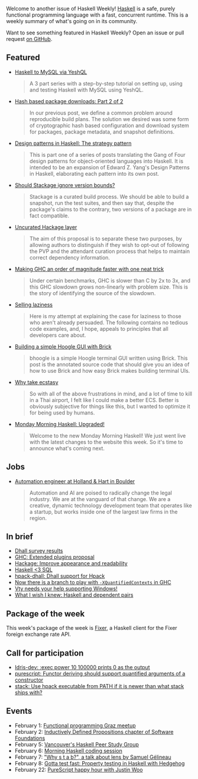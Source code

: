 <!-- 2018-02-01 -->

Welcome to another issue of Haskell Weekly!
[Haskell](https://www.haskell.org) is a safe, purely functional programming language with a fast, concurrent runtime.
This is a weekly summary of what's going on in its community.

Want to see something featured in Haskell Weekly?
Open an issue or pull request [on GitHub](https://github.com/haskellweekly/haskellweekly.github.io).

## Featured

-   [Haskell to MySQL via YeshQL](http://www.adomokos.com/2018/01/haskell-to-mysql-via-yeshql-part-3.html)

    > A 3 part series with a step-by-step tutorial on setting up, using and testing Haskell with MySQL using YeshQL.

-   [Hash based package downloads: Part 2 of 2](https://www.fpcomplete.com/blog/2018/01/hash-based-package-downloads-part-2-of-2)

    > In our previous post, we define a common problem around reproducible build plans. The solution we desired was some form of cryptographic hash based configuration and download system for packages, package metadata, and snapshot definitions.

-   [Design patterns in Haskell: The strategy pattern](http://storm-country.com/blog/gof-strategy)

    > This is part one of a series of posts translating the Gang of Four design patterns for object-oriented languages into Haskell. It is intended to be an expansion of Edward Z. Yang's Design Patterns in Haskell, elaborating each pattern into its own post.

-   [Should Stackage ignore version bounds?](https://www.stackage.org/blog/2018/01/ignore-version-bounds)

    > Stackage is a curated build process. We should be able to build a snapshot, run the test suites, and then say that, despite the package's claims to the contrary, two versions of a package are in fact compatible.

-   [Uncurated Hackage layer](https://github.com/haskell/ecosystem-proposals/pull/6)

    > The aim of this proposal is to separate these two purposes, by allowing authors to distinguish if they wish to opt-out of following the PVP and the attendant curation process that helps to maintain correct dependency information.

-   [Making GHC an order of magnitude faster with one neat trick](https://pixel-druid.com/blog/making-ghc-an-order-of-magnitude-faster-with-one-neat-trick/)

    > Under certain benchmarks, GHC is slower than C by 2x to 3x, and this GHC slowdown grows non-linearly with problem size. This is the story of identifying the source of the slowdown.

-   [Selling laziness](http://www.usrsb.in/selling-laziness.html)

    > Here is my attempt at explaining the case for laziness to those who aren't already persuaded. The following contains no tedious code examples, and, I hope, appeals to principles that all developers care about.

-   [Building a simple Hoogle GUI with Brick](http://www.andrevdm.com/posts/2018-01-15-bhoogle.html)

    > bhoogle is a simple Hoogle terminal GUI written using Brick. This post is the annotated source code that should give you an idea of how to use Brick and how easy Brick makes building terminal UIs.

-   [Why take ecstasy](http://reasonablypolymorphic.com/blog/why-take-ecstasy)

    > So with all of the above frustrations in mind, and a lot of time to kill in a Thai airport, I felt like I could make a better ECS. Better is obviously subjective for things like this, but I wanted to optimize it for being used by humans.

-   [Monday Morning Haskell: Upgraded!](https://mmhaskell.com/blog/2018/1/29/monday-morning-haskell-upgraded)

    > Welcome to the new Monday Morning Haskell! We just went live with the latest changes to the website this week. So it's time to announce what's coming next.

## Jobs

-   [Automation engineer at Holland & Hart in Boulder](https://stackoverflow.com/jobs/147022/software-developer-automation-engineer-holland-hart?so=i&pg=1&offset=8&q=haskell)

    > Automation and AI are poised to radically change the legal industry. We are at the vanguard of that change. We are a creative, dynamic technology development team that operates like a startup, but works inside one of the largest law firms in the region.

## In brief

-   [Dhall survey results](http://www.haskellforall.com/2018/01/dhall-survey-results-2017-2018.html)
-   [GHC: Extended plugins proposal](https://phabricator.haskell.org/D4342)
-   [Hackage: Improve appearance and readability](https://github.com/haskell/hackage-server/pull/648)
-   [Haskell <3 SQL](https://np.reddit.com/r/haskell/comments/7tx0o4/haskell_3_sql/)
-   [hpack-dhall: Dhall support for Hpack](https://github.com/sol/hpack-dhall/tree/76d3e55e6b9f63a015d688554da524634fd11591)
-   [Now there is a branch to play with `-XQuantifiedContexts` in GHC](https://np.reddit.com/r/haskell/comments/7toutl/now_there_is_a_branch_to_play_with/)
-   [Vty needs your help supporting Windows!](https://np.reddit.com/r/haskell/comments/7tutxa/vty_needs_your_help_supporting_windows/)
-   [What I wish I knew: Haskell and dependent pairs](http://www.vittoriozaccaria.net/#/blog/2018/01/27/what-i-whish-i-knew-haskell-and-dependent-pairs.html)

## Package of the week

This week's package of the week is [Fixer](https://hackage.haskell.org/package/fixer-0.0.0.0),
a Haskell client for the Fixer foreign exchange rate API.

## Call for participation

-   [Idris-dev: :exec power 10 100000 prints 0 as the output](https://github.com/idris-lang/Idris-dev/issues/4311)
-   [purescript: Functor deriving should support quantified arguments of a constructor](https://github.com/purescript/purescript/issues/3232)
-   [stack: Use hpack executable from PATH if it is newer than what stack ships with?](https://github.com/commercialhaskell/stack/issues/3809)

## Events

-   February 1: [Functional programming Graz meetup](https://www.meetup.com/Functional-Programming-Graz/events/247196890/)
-   February 2: [Inductively Defined Propositions chapter of Software Foundations](https://www.meetup.com/Silicon-Valley-Deep-Specification/events/244821596/)
-   February 5: [Vancouver's Haskell Peer Study Group](https://www.meetup.com/Vancouver-Functional-Programmers/events/247314298/)
-   February 6: [Morning Haskell coding session](https://www.meetup.com/Durham-Haskell-Meetup/events/247278310/)
-   February 7: ["Why s t a b?", a talk about lens by Samuel G&#xe9;lineau](https://www.meetup.com/lambda-montreal/events/246900895/)
-   February 8: [Gotta test fast: Property testing in Haskell with Hedgehog](https://www.meetup.com/Buenos-Aires-Haskell-Meetup/events/247285652/)
-   February 22: [PureScript happy hour with Justin Woo](https://www.meetup.com/Berlin-Functional-Programming-Group/events/246441427/)

